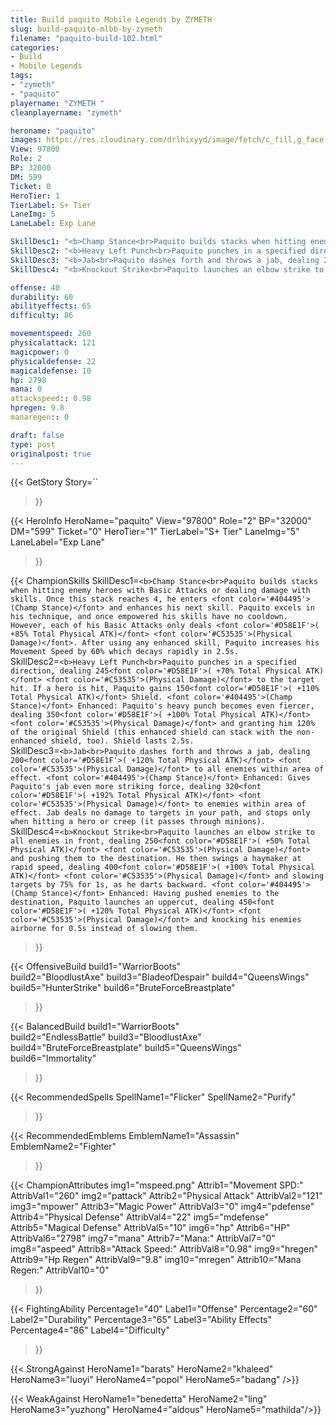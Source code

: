 ```yaml
---
title: Build paquito Mobile Legends by ZYMETH 
slug: build-paquito-mlbb-by-zymeth
filename: "paquito-build-102.html"
categories: 
- Build 
- Mobile Legends
tags: 
- "zymeth"
- "paquito"
playername: "ZYMETH "
cleanplayername: "zymeth"

heroname: "paquito"
images: https://res.cloudinary.com/drlhixyyd/image/fetch/c_fill,g_face,f_auto/https://cdn2-build.mobagenie.my.id/p/images/banner/full/paquito.jpg
View: 97800 
Role: 2 
BP: 32000
DM: 599 
Ticket: 0 
HeroTier: 1 
TierLabel: S+ Tier 
LaneImg: 5
LaneLabel: Exp Lane 

SkillDesc1: "<b>Champ Stance<br>Paquito builds stacks when hitting enemy heroes with Basic Attacks or dealing damage with skills. Once this stack reaches 4, he enters <font color='#404495'>(Champ Stance)</font> and enhances his next skill. Paquito excels in his technique, and once empowered his skills have no cooldown. However, each of his Basic Attacks only deals <font color='#D58E1F'>( +85% Total Physical ATK)</font> <font color='#C53535'>(Physical Damage)</font>. After using any enhanced skill, Paquito increases his Movement Speed by 60% which decays rapidly in 2.5s."   
SkillDesc2: "<b>Heavy Left Punch<br>Paquito punches in a specified direction, dealing 245<font color='#D58E1F'>( +70% Total Physical ATK)</font> <font color='#C53535'>(Physical Damage)</font> to the target hit. If a hero is hit, Paquito gains 150<font color='#D58E1F'>( +110% Total Physical ATK)</font> Shield. <font color='#404495'>(Champ Stance)</font> Enhanced: Paquito's heavy punch becomes even fiercer, dealing 350<font color='#D58E1F'>( +100% Total Physical ATK)</font> <font color='#C53535'>(Physical Damage)</font> and granting him 120% of the original Shield (this enhanced shield can stack with the non-enhanced shield, too). Shield lasts 2.5s."   
SkillDesc3: "<b>Jab<br>Paquito dashes forth and throws a jab, dealing 200<font color='#D58E1F'>( +120% Total Physical ATK)</font> <font color='#C53535'>(Physical Damage)</font> to all enemies within area of effect. <font color='#404495'>(Champ Stance)</font> Enhanced: Gives Paquito's jab even more striking force, dealing 320<font color='#D58E1F'>( +192% Total Physical ATK)</font> <font color='#C53535'>(Physical Damage)</font> to enemies within area of effect. Jab deals no damage to targets in your path, and stops only when hitting a hero or creep (it passes through minions)."   
SkillDesc4: "<b>Knockout Strike<br>Paquito launches an elbow strike to all enemies in front, dealing 250<font color='#D58E1F'>( +50% Total Physical ATK)</font> <font color='#C53535'>(Physical Damage)</font> and pushing them to the destination. He then swings a haymaker at rapid speed, dealing 400<font color='#D58E1F'>( +100% Total Physical ATK)</font> <font color='#C53535'>(Physical Damage)</font> and slowing targets by 75% for 1s, as he darts backward. <font color='#404495'>(Champ Stance)</font> Enhanced: Having pushed enemies to the destination, Paquito launches an uppercut, dealing 450<font color='#D58E1F'>( +120% Total Physical ATK)</font> <font color='#C53535'>(Physical Damage)</font> and knocking his enemies airborne for 0.5s instead of slowing them."  

offense: 40 
durability: 60 
abilityeffects: 65 
difficulty: 86 

movementspeed: 260
physicalattack: 121
magicpower: 0
physicaldefense: 22
magicaldefense: 10
hp: 2798
mana: 0
attackspeed:: 0.98
hpregen: 9.8
manaregen:: 0

draft: false
type: post
originalpost: true
---
```



{{< GetStory 
Story=`` 
>}}

{{< HeroInfo 
HeroName="paquito" 
View="97800" 
Role="2" 
BP="32000" 
DM="599" 
Ticket="0" 
HeroTier="1" 
TierLabel="S+ Tier" 
LaneImg="5" 
LaneLabel="Exp Lane" 
>}}
 
{{< ChampionSkills 
SkillDesc1=`<b>Champ Stance<br>Paquito builds stacks when hitting enemy heroes with Basic Attacks or dealing damage with skills. Once this stack reaches 4, he enters <font color='#404495'>(Champ Stance)</font> and enhances his next skill. Paquito excels in his technique, and once empowered his skills have no cooldown. However, each of his Basic Attacks only deals <font color='#D58E1F'>( +85% Total Physical ATK)</font> <font color='#C53535'>(Physical Damage)</font>. After using any enhanced skill, Paquito increases his Movement Speed by 60% which decays rapidly in 2.5s.`   
SkillDesc2=`<b>Heavy Left Punch<br>Paquito punches in a specified direction, dealing 245<font color='#D58E1F'>( +70% Total Physical ATK)</font> <font color='#C53535'>(Physical Damage)</font> to the target hit. If a hero is hit, Paquito gains 150<font color='#D58E1F'>( +110% Total Physical ATK)</font> Shield. <font color='#404495'>(Champ Stance)</font> Enhanced: Paquito's heavy punch becomes even fiercer, dealing 350<font color='#D58E1F'>( +100% Total Physical ATK)</font> <font color='#C53535'>(Physical Damage)</font> and granting him 120% of the original Shield (this enhanced shield can stack with the non-enhanced shield, too). Shield lasts 2.5s.`   
SkillDesc3=`<b>Jab<br>Paquito dashes forth and throws a jab, dealing 200<font color='#D58E1F'>( +120% Total Physical ATK)</font> <font color='#C53535'>(Physical Damage)</font> to all enemies within area of effect. <font color='#404495'>(Champ Stance)</font> Enhanced: Gives Paquito's jab even more striking force, dealing 320<font color='#D58E1F'>( +192% Total Physical ATK)</font> <font color='#C53535'>(Physical Damage)</font> to enemies within area of effect. Jab deals no damage to targets in your path, and stops only when hitting a hero or creep (it passes through minions).`   
SkillDesc4=`<b>Knockout Strike<br>Paquito launches an elbow strike to all enemies in front, dealing 250<font color='#D58E1F'>( +50% Total Physical ATK)</font> <font color='#C53535'>(Physical Damage)</font> and pushing them to the destination. He then swings a haymaker at rapid speed, dealing 400<font color='#D58E1F'>( +100% Total Physical ATK)</font> <font color='#C53535'>(Physical Damage)</font> and slowing targets by 75% for 1s, as he darts backward. <font color='#404495'>(Champ Stance)</font> Enhanced: Having pushed enemies to the destination, Paquito launches an uppercut, dealing 450<font color='#D58E1F'>( +120% Total Physical ATK)</font> <font color='#C53535'>(Physical Damage)</font> and knocking his enemies airborne for 0.5s instead of slowing them.`   
>}}

{{< OffensiveBuild 
build1="WarriorBoots"  
build2="BloodlustAxe" 
build3="BladeofDespair" 
build4="QueensWings" 
build5="HunterStrike" 
build6="BruteForceBreastplate" 
>}} 

{{< BalancedBuild 
build1="WarriorBoots"  
build2="EndlessBattle" 
build3="BloodlustAxe" 
build4="BruteForceBreastplate" 
build5="QueensWings" 
build6="Immortality" 
>}}


{{< RecommendedSpells 
SpellName1="Flicker" 
SpellName2="Purify" 
>}}  

{{< RecommendedEmblems 
EmblemName1="Assassin" 
EmblemName2="Fighter" 
>}}   


{{< ChampionAttributes
img1="mspeed.png" Attrib1="Movement SPD:" AttribVal1="260"
img2="pattack" Attrib2="Physical Attack" AttribVal2="121"
img3="mpower" Attrib3="Magic Power" AttribVal3="0"
img4="pdefense" Attrib4="Physical Defense" AttribVal4="22"
img5="mdefense" Attrib5="Magical Defense" AttribVal5="10"
img6="hp" Attrib6="HP" AttribVal6="2798"
img7="mana" Attrib7="Mana:" AttribVal7="0"
img8="aspeed" Attrib8="Attack Speed:" AttribVal8="0.98"
img9="hregen" Attrib9="Hp Regen" AttribVal9="9.8"
img10="mregen" Attrib10="Mana Regen:" AttribVal10="0"
>}}


{{< FightingAbility
Percentage1="40" Label1="Offense"
Percentage2="60" Label2="Durability"
Percentage3="65" Label3="Ability Effects"
Percentage4="86" Label4="Difficulty"
 >}}

{{< StrongAgainst 
HeroName1="barats"
HeroName2="khaleed"
HeroName3="luoyi"
HeroName4="popol"
HeroName5="badang"
/>}}

{{< WeakAgainst
HeroName1="benedetta"
HeroName2="ling"
HeroName3="yuzhong"
HeroName4="aldous"
HeroName5="mathilda"/>}}
